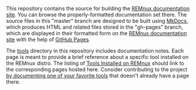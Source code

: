 This repository contains the source for building the [REMnux documentation site](https://REMnux.org/docs). You can browse the properly-formatted documentation set there. The source files in this "master" branch are designed to be built using [MkDocs](http://www.mkdocs.org/), which produces HTML and related files stored in the "gh-pages" branch, which are displayed in their formatted form on the [REMnux documentation site](https://REMnux.org/docs) with the help of [GitHub Pages](https://pages.github.com/).

The [tools](tools/) directory in this repository includes documentation notes. Each page is meant to provide a brief reference about a specific tool installed on the REMnux distro. The listing of [Tools Installed on REMnux](https://remnux.org/docs/distro/tools/) should link to the corresponding pages hosted here. Consider contributing to the project [by documenting one of your favorite tools](https://remnux.org/docs/expand/contribute/#documentation) that doesn't already have a page there.
